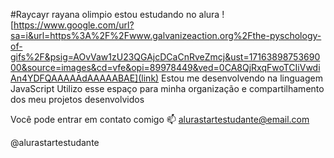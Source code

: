 #Raycayr
rayana olimpio
estou estudando no alura 
![https://www.google.com/url?sa=i&url=https%3A%2F%2Fwww.galvanizeaction.org%2Fthe-pyschology-of-gifs%2F&psig=AOvVaw1zU23QGAjcDCaCnRveZmcj&ust=1716389875369000&source=images&cd=vfe&opi=89978449&ved=0CA8QjRxqFwoTCIiVwdiAn4YDFQAAAAAdAAAAABAE](link)
Estou me desenvolvendo na linguagem JavaScript
Utilizo esse espaço para minha organização e compartilhamento dos meu projetos desenvolvidos

Você pode entrar em contato comigo 📫
alurastartestudante@email.com

@alurastartestudante
